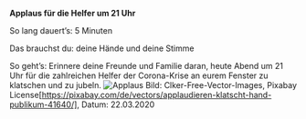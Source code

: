 **Applaus für die Helfer um 21 Uhr**

So lang dauert’s: 5 Minuten

Das brauchst du: deine Hände und deine Stimme

So geht’s: Erinnere deine Freunde und Familie daran, heute Abend um 21 Uhr für die zahlreichen Helfer der Corona-Krise an eurem Fenster zu klatschen und zu jubeln. 
![Applaus](https://cdn.pixabay.com/photo/2012/04/25/01/39/applauding-41640_1280.png)
Bild: Clker-Free-Vector-Images, Pixabay License[https://pixabay.com/de/vectors/applaudieren-klatscht-hand-publikum-41640/], Datum: 22.03.2020

